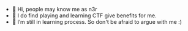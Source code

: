 - 👋 Hi, people may know me as n3r
- 👀 I do find playing and learning CTF give benefits for me.
- 🌱 I’m still in learning process. So don't be afraid to argue with me :)

<!---
6D756E6972/6D756E6972 is a ✨ special ✨ repository because its `README.md` (this file) appears on your GitHub profile.
You can click the Preview link to take a look at your changes.
--->
